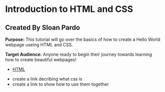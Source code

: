 # Introduction to HTML and CSS

## Created By Sloan Pardo 
**Purpose:** This tutorial will go over the basics of how to create a Hello World webpage useing HTML and CSS. 

**Target Audience:** Anyone ready to begin their journey towards learning how to create beautiful webpages!

+ [HTML](HTML.md)
- create a link decribing what css is 
- create a link to show how to use them together 

